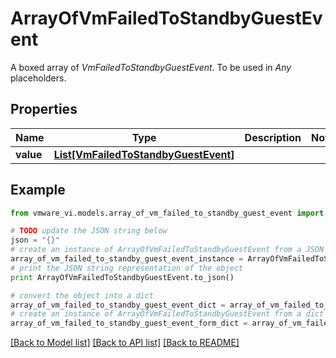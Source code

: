 # ArrayOfVmFailedToStandbyGuestEvent

A boxed array of *VmFailedToStandbyGuestEvent*. To be used in *Any* placeholders. 

## Properties
Name | Type | Description | Notes
------------ | ------------- | ------------- | -------------
**value** | [**List[VmFailedToStandbyGuestEvent]**](VmFailedToStandbyGuestEvent.md) |  | 

## Example

```python
from vmware_vi.models.array_of_vm_failed_to_standby_guest_event import ArrayOfVmFailedToStandbyGuestEvent

# TODO update the JSON string below
json = "{}"
# create an instance of ArrayOfVmFailedToStandbyGuestEvent from a JSON string
array_of_vm_failed_to_standby_guest_event_instance = ArrayOfVmFailedToStandbyGuestEvent.from_json(json)
# print the JSON string representation of the object
print ArrayOfVmFailedToStandbyGuestEvent.to_json()

# convert the object into a dict
array_of_vm_failed_to_standby_guest_event_dict = array_of_vm_failed_to_standby_guest_event_instance.to_dict()
# create an instance of ArrayOfVmFailedToStandbyGuestEvent from a dict
array_of_vm_failed_to_standby_guest_event_form_dict = array_of_vm_failed_to_standby_guest_event.from_dict(array_of_vm_failed_to_standby_guest_event_dict)
```
[[Back to Model list]](../README.md#documentation-for-models) [[Back to API list]](../README.md#documentation-for-api-endpoints) [[Back to README]](../README.md)


